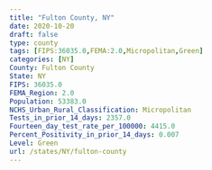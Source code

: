 ```yaml
---
title: "Fulton County, NY"
date: 2020-10-20
draft: false
type: county
tags: [FIPS:36035.0,FEMA:2.0,Micropolitan,Green]
categories: [NY]
County: Fulton County
State: NY
FIPS: 36035.0
FEMA_Region: 2.0
Population: 53383.0
NCHS_Urban_Rural_Classification: Micropolitan
Tests_in_prior_14_days: 2357.0
Fourteen_day_test_rate_per_100000: 4415.0
Percent_Positivity_in_prior_14_days: 0.007
Level: Green
url: /states/NY/fulton-county
---
```



